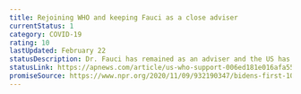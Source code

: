 ```yaml
---
title: Rejoining WHO and keeping Fauci as a close adviser
currentStatus: 1
category: COVID-19
rating: 10
lastUpdated: February 22
statusDescription: Dr. Fauci has remained as an adviser and the US has rejoined WHO
statusLink: https://apnews.com/article/us-who-support-006ed181e016afa55d4cea30af236227
promiseSource: https://www.npr.org/2020/11/09/932190347/bidens-first-100-days-here-s-what-to-expect
---
```

